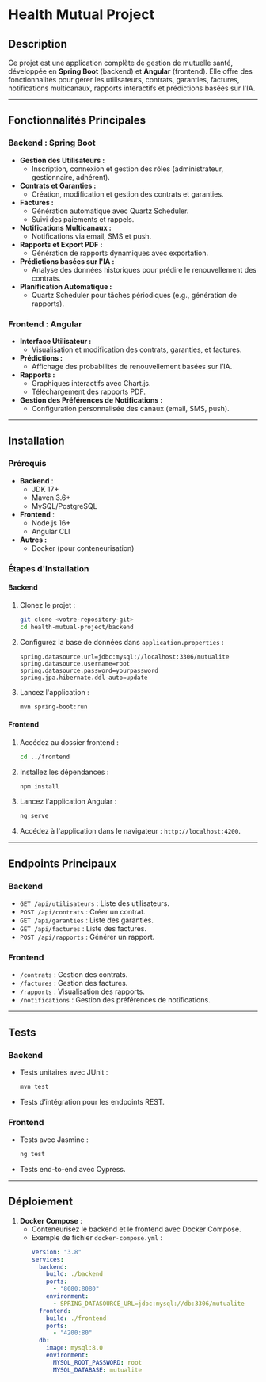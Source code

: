 # **Health Mutual Project**

## **Description**
Ce projet est une application complète de gestion de mutuelle santé, développée en **Spring Boot** (backend) et **Angular** (frontend). Elle offre des fonctionnalités pour gérer les utilisateurs, contrats, garanties, factures, notifications multicanaux, rapports interactifs et prédictions basées sur l'IA.

---

## **Fonctionnalités Principales**
### **Backend : Spring Boot**
- **Gestion des Utilisateurs :**
  - Inscription, connexion et gestion des rôles (administrateur, gestionnaire, adhérent).
- **Contrats et Garanties :**
  - Création, modification et gestion des contrats et garanties.
- **Factures :**
  - Génération automatique avec Quartz Scheduler.
  - Suivi des paiements et rappels.
- **Notifications Multicanaux :**
  - Notifications via email, SMS et push.
- **Rapports et Export PDF :**
  - Génération de rapports dynamiques avec exportation.
- **Prédictions basées sur l'IA :**
  - Analyse des données historiques pour prédire le renouvellement des contrats.
- **Planification Automatique :**
  - Quartz Scheduler pour tâches périodiques (e.g., génération de rapports).
  
### **Frontend : Angular**
- **Interface Utilisateur :**
  - Visualisation et modification des contrats, garanties, et factures.
- **Prédictions :**
  - Affichage des probabilités de renouvellement basées sur l’IA.
- **Rapports :**
  - Graphiques interactifs avec Chart.js.
  - Téléchargement des rapports PDF.
- **Gestion des Préférences de Notifications :**
  - Configuration personnalisée des canaux (email, SMS, push).

---

## **Installation**

### **Prérequis**
- **Backend** :
  - JDK 17+
  - Maven 3.6+
  - MySQL/PostgreSQL
- **Frontend** :
  - Node.js 16+
  - Angular CLI
- **Autres :**
  - Docker (pour conteneurisation)

### **Étapes d'Installation**

#### **Backend**
1. Clonez le projet :
   ```bash
   git clone <votre-repository-git>
   cd health-mutual-project/backend
   ```
2. Configurez la base de données dans `application.properties` :
   ```properties
   spring.datasource.url=jdbc:mysql://localhost:3306/mutualite
   spring.datasource.username=root
   spring.datasource.password=yourpassword
   spring.jpa.hibernate.ddl-auto=update
   ```
3. Lancez l'application :
   ```bash
   mvn spring-boot:run
   ```

#### **Frontend**
1. Accédez au dossier frontend :
   ```bash
   cd ../frontend
   ```
2. Installez les dépendances :
   ```bash
   npm install
   ```
3. Lancez l'application Angular :
   ```bash
   ng serve
   ```
4. Accédez à l'application dans le navigateur : `http://localhost:4200`.

---

## **Endpoints Principaux**
### **Backend**
- `GET /api/utilisateurs` : Liste des utilisateurs.
- `POST /api/contrats` : Créer un contrat.
- `GET /api/garanties` : Liste des garanties.
- `GET /api/factures` : Liste des factures.
- `POST /api/rapports` : Générer un rapport.

### **Frontend**
- `/contrats` : Gestion des contrats.
- `/factures` : Gestion des factures.
- `/rapports` : Visualisation des rapports.
- `/notifications` : Gestion des préférences de notifications.

---

## **Tests**
### **Backend**
- Tests unitaires avec JUnit :
  ```bash
  mvn test
  ```
- Tests d’intégration pour les endpoints REST.

### **Frontend**
- Tests avec Jasmine :
  ```bash
  ng test
  ```
- Tests end-to-end avec Cypress.

---

## **Déploiement**
1. **Docker Compose** :
   - Conteneurisez le backend et le frontend avec Docker Compose.
   - Exemple de fichier `docker-compose.yml` :
     ```yaml
     version: "3.8"
     services:
       backend:
         build: ./backend
         ports:
           - "8080:8080"
         environment:
           - SPRING_DATASOURCE_URL=jdbc:mysql://db:3306/mutualite
       frontend:
         build: ./frontend
         ports:
           - "4200:80"
       db:
         image: mysql:8.0
         environment:
           MYSQL_ROOT_PASSWORD: root
           MYSQL_DATABASE: mutualite
    
